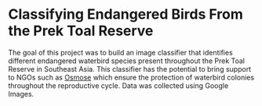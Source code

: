 # Classifying Endangered Birds From the Prek Toal Reserve

The goal of this project was to build an image classifier that identifies different endangered waterbird species present throughout the Prek Toal Reserve in Southeast Asia. This classifier has the potential to bring support to NGOs such as [Osmose](http://osmosetonlesap.net/wp/index.php/en/home/) which ensure the protection of waterbird colonies throughout the reproductive cycle. Data was collected using Google Images.
